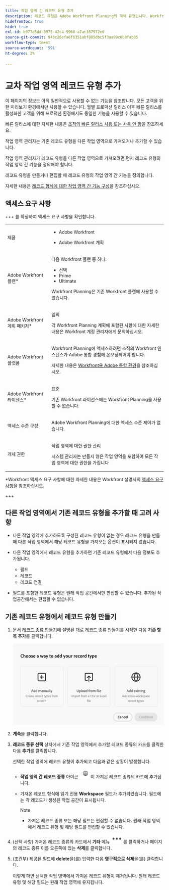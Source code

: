 ```yaml
---
title: 작업 영역 간 레코드 유형 추가
description: 레코드 유형은 Adobe Workfront Planning의 객체 유형입니다. Workfront Planning에서 다른 작업 영역에서 기존 레코드 유형을 가져올 수 있습니다.
hidefromtoc: true
hide: true
exl-id: b977d5dd-8975-42c4-9968-a7ac357972e6
source-git-commit: 943c26efa6f6351abf885dbc5f3aa09c0b0fab05
workflow-type: tm+mt
source-wordcount: '591'
ht-degree: 2%

---
```


<!-- add these to the metadata, when making this public: 

feature: Workfront Planning
role: User, Admin
author: Alina
recommendations: noDisplay, noCatalog
-->

# 교차 작업 영역 레코드 유형 추가

<span class="preview">이 페이지의 정보는 아직 일반적으로 사용할 수 없는 기능을 참조합니다. 모든 고객을 위한 미리보기 환경에서만 사용할 수 있습니다. 월별 프로덕션 릴리스 이후 빠른 릴리스를 활성화한 고객을 위해 프로덕션 환경에서도 동일한 기능을 사용할 수 있습니다. </span>

<span class="preview">빠른 릴리스에 대한 자세한 내용은 [조직의 빠른 릴리스 사용 또는 사용 안 함](/help/quicksilver/administration-and-setup/set-up-workfront/configure-system-defaults/enable-fast-release-process.md)을 참조하세요. </span>

작업 영역 관리자는 기존 레코드 유형을 다른 작업 영역으로 가져오거나 추가할 수 있습니다.

작업 영역 관리자가 레코드 유형을 다른 작업 영역으로 가져오려면 먼저 레코드 유형의 작업 영역 간 기능을 정의해야 합니다.

레코드 유형을 만들거나 편집할 때 레코드 유형의 작업 영역 간 기능을 정의합니다.

자세한 내용은 [레코드 형식에 대한 작업 영역 간 기능 구성](/help/quicksilver/planning/architecture/configure-record-type-cross-workspace-capabilities.md)을 참조하십시오.

## 액세스 요구 사항

+++ 를 확장하여 액세스 요구 사항을 확인합니다.

<table style="table-layout:auto"> 
<col> 
</col> 
<col> 
</col> 
<tbody> 
    <tr> 
<tr> 
<td> 
   <p> 제품</p> </td> 
   <td> 
   <ul><li><p> Adobe Workfront</p></li> 
   <li><p> Adobe Workfront 계획<p></li></ul></td> 
  </tr>   
<tr> 
   <td role="rowheader"><p>Adobe Workfront 플랜*</p></td> 
   <td> 
<p>다음 Workfront 플랜 중 하나:</p> 
<ul><li>선택</li> 
<li>Prime</li> 
<li>Ultimate</li></ul> 
<p>Workfront Planning은 기존 Workfront 플랜에 사용할 수 없습니다.</p> 
   </td> 
<tr> 
   <td role="rowheader"><p>Adobe Workfront 계획 패키지*</p></td> 
   <td> 
<p>임의 </p> 
<p>각 Workfront Planning 계획에 포함된 사항에 대한 자세한 내용은 Workfront 계정 관리자에게 문의하십시오. </p> 
   </td> 
 <tr> 
   <td role="rowheader"><p>Adobe Workfront 플랫폼</p></td> 
   <td> 
<p>Workfront Planning에 액세스하려면 조직의 Workfront 인스턴스가 Adobe 통합 경험에 온보딩되어야 합니다.</p> 
<p>자세한 내용은 <a href="/help/quicksilver/workfront-basics/navigate-workfront/workfront-navigation/adobe-unified-experience.md">Workfront용 Adobe 통합 환경</a>을 참조하십시오. </p> 
   </td> 
   </tr> 
  </tr> 
  <tr> 
   <td role="rowheader"><p>Adobe Workfront 라이센스*</p></td> 
   <td><p> 표준</p>
   <p>기존 Workfront 라이선스에는 Workfront Planning을 사용할 수 없습니다.</p> 
  </td> 
  </tr> 
  <tr> 
   <td role="rowheader"><p>액세스 수준 구성</p></td> 
   <td> <p>Adobe Workfront Planning에 대한 액세스 수준 제어가 없습니다.</p>   
</td> 
  </tr> 
<tr> 
   <td role="rowheader"><p>개체 권한</p></td> 
   <td>   <p>작업 영역</a>에 대한 권한 관리 </p>  
   <p>시스템 관리자는 만들지 않은 작업 영역을 포함하여 모든 작업 영역에 대한 권한을 가집니다</p>  </td> 
  </tr>  
</tbody> 
</table>

*Workfront 액세스 요구 사항에 대한 자세한 내용은 Workfront 설명서의 [액세스 요구 사항](/help/quicksilver/administration-and-setup/add-users/access-levels-and-object-permissions/access-level-requirements-in-documentation.md)을 참조하십시오.

+++

## 다른 작업 영역에서 기존 레코드 유형을 추가할 때 고려 사항

* 다른 작업 영역에 추가하도록 구성된 레코드 유형이 없는 경우 레코드 유형을 만들 때 다른 작업 영역에서 해당 레코드 유형을 가져오는 옵션이 표시되지 않습니다. <!--add this a tip in the steps below, and/ or add a Conditional step that this is possible only when these record types are first enabled-->
* 다른 작업 영역에서 레코드 유형을 추가하면 기존 레코드 유형에서 다음 정보도 추가됩니다.

   * 필드
   * 레코드
   * 레코드 연결

* 필드를 포함한 레코드 유형은 원래 작업 공간에서만 편집할 수 있습니다. 추가된 작업공간에서는 편집할 수 없습니다.

## 기존 레코드 유형에서 레코드 유형 만들기

1. 문서 [레코드 종류 만들기](/help/quicksilver/planning/architecture/create-record-types.md)에 설명된 대로 레코드 종류 만들기를 시작한 다음 **기존 항목 추가**&#x200B;를 클릭합니다. <!--check this - the option might have been renamed in the UI-->

   ![다른 작업 영역에서 가져올 수 있는 옵션과 함께 레코드 종류를 추가하는 모달](assets/add-record-type-from-existing-workspace-option-when-creating-records.png)

1. **계속**&#x200B;을 클릭합니다.
1. **레코드 종류 선택** 상자에서 기존 작업 영역에서 추가할 레코드 종류의 카드를 클릭한 다음 **추가**&#x200B;를 클릭합니다.

   선택한 작업 영역에 레코드 유형이 추가되고 다음과 같은 상황이 발생합니다.

   * **작업 영역 간 레코드 종류** 아이콘 ![작업 영역 간 연결 아이콘](assets/global-icon.png)이 가져온 레코드 종류의 카드에 추가됩니다.
   * 가져온 레코드 형식에 읽기 전용 **Workspace** 필드가 추가되었습니다. 필드에는 각 레코드가 생성된 작업 공간이 표시됩니다.

     >[!NOTE]
     >
     >* 가져온 레코드 종류 또는 해당 필드는 편집할 수 없습니다. 원래 작업 영역에서 레코드 유형 및 해당 필드를 편집할 수 있습니다.

1. (선택 사항) 가져온 레코드 종류의 카드에서 **기타** 메뉴 ![기타 메뉴](assets/more-menu.png)를 클릭하거나 페이지의 레코드 종류 이름 오른쪽에 있는 **삭제**&#x200B;를 클릭합니다.
1. (조건부) 제공된 필드에 **delete**&#x200B;을(를) 입력한 다음 **영구적으로 삭제**&#x200B;을(를) 클릭합니다.

   이렇게 하면 선택한 작업 영역에서 가져온 레코드 유형이 제거됩니다. 원래 레코드 유형 및 해당 필드는 원래 작업 영역에 유지됩니다.

   <!--**************************ASK LILIT ON THIS ONE, NOT SURE IF THIS IS TRUE: Any records added in the current workspace are saved in the original workspace.**********-->



